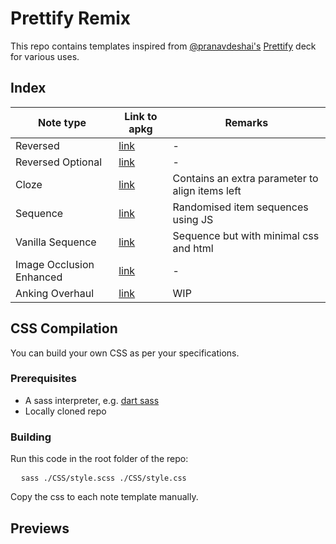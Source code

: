# Prettify Remix

This repo contains templates inspired from [@pranavdeshai's](https://github.com/pranavdeshai) [Prettify](https://github.com/pranavdeshai/anki-prettify) deck for various uses.

## Index

| Note type | Link to apkg | Remarks |
| --------- | ------------ | ------- | 
| Reversed | [link](https://github.com/AnubisNekhet/PrettifyRemix/blob/main/Note-HTML/Reversed/Reversed.apkg) | - |
| Reversed Optional | [link](https://github.com/AnubisNekhet/PrettifyRemix/blob/main/Note-HTML/Reversed-Optional/Reversed-Optional.apkg) | - |
| Cloze | [link](https://github.com/AnubisNekhet/PrettifyRemix/blob/main/Note-HTML/Cloze/Cloze.apkg) | Contains an extra parameter to align items left |
| Sequence | [link](https://github.com/AnubisNekhet/PrettifyRemix/blob/main/Note-HTML/Sequence/Sequence.apkg) | Randomised item sequences using JS |
| Vanilla Sequence | [link](https://github.com/AnubisNekhet/PrettifyRemix/blob/main/Note-HTML/Sequence-Vanilla/Sequence-Vanilla.apkg) | Sequence but with minimal css and html |
| Image Occlusion Enhanced | [link](https://github.com/AnubisNekhet/PrettifyRemix/blob/main/Note-HTML/ImageOcclusionEnhanced/ImageOcclusionEnhanced.apkg) | - |
| Anking Overhaul | [link](https://github.com/AnubisNekhet/PrettifyRemix/blob/main/Note-HTML/AnkingOverhaul/AnkingOverhaul.apkg) | WIP |

## CSS Compilation

You can build your own CSS as per your specifications.

### Prerequisites

- A sass interpreter, e.g. [dart sass](https://github.com/sass/dart-sass)
- Locally cloned repo

### Building

Run this code in the root folder of the repo:

<pre>
  <code>sass ./CSS/style.scss ./CSS/style.css</code>
</pre>

Copy the css to each note template manually.

## Previews
